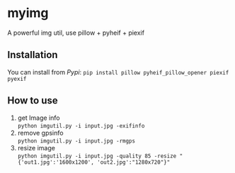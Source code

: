 # myimg
A powerful img util, use pillow + pyheif + piexif

## Installation
You can install from *Pypi*:
`pip install pillow pyheif_pillow_opener piexif pyexif`

## How to use
1. get Image info  
`python imgutil.py -i input.jpg -exifinfo`
2. remove gpsinfo  
`python imgutil.py -i input.jpg -rmgps`
3. resize image  
`python imgutil.py -i input.jpg -quality 85 -resize "{'out1.jpg':'1600x1200', 'out2.jpg':"1280x720"}"`
